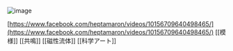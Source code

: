 
![image](https://gyazo.com/80c776d548433277e090fce18ba69179/thumb/1000)

[https://www.facebook.com/heptamaron/videos/10156709640498465/](https://www.facebook.com/heptamaron/videos/10156709640498465/)
[[模様]] [[共鳴]] [[磁性流体]] [[科学アート]]
